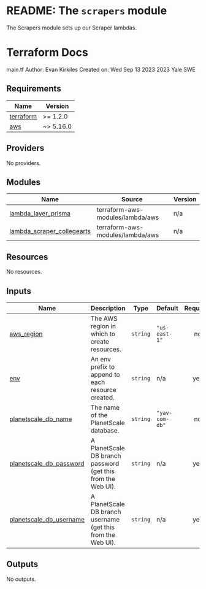 # README: The `scrapers` module

The Scrapers module sets up our Scraper lambdas.

# Terraform Docs

<!-- BEGINNING OF PRE-COMMIT-TERRAFORM DOCS HOOK -->
main.tf
Author: Evan Kirkiles
Created on: Wed Sep 13 2023
2023 Yale SWE

## Requirements

| Name | Version |
|------|---------|
| <a name="requirement_terraform"></a> [terraform](#requirement\_terraform) | >= 1.2.0 |
| <a name="requirement_aws"></a> [aws](#requirement\_aws) | ~> 5.16.0 |

## Providers

No providers.

## Modules

| Name | Source | Version |
|------|--------|---------|
| <a name="module_lambda_layer_prisma"></a> [lambda\_layer\_prisma](#module\_lambda\_layer\_prisma) | terraform-aws-modules/lambda/aws | n/a |
| <a name="module_lambda_scraper_collegearts"></a> [lambda\_scraper\_collegearts](#module\_lambda\_scraper\_collegearts) | terraform-aws-modules/lambda/aws | n/a |

## Resources

No resources.

## Inputs

| Name | Description | Type | Default | Required |
|------|-------------|------|---------|:--------:|
| <a name="input_aws_region"></a> [aws\_region](#input\_aws\_region) | The AWS region in which to create resources. | `string` | `"us-east-1"` | no |
| <a name="input_env"></a> [env](#input\_env) | An env prefix to append to each resource created. | `string` | n/a | yes |
| <a name="input_planetscale_db_name"></a> [planetscale\_db\_name](#input\_planetscale\_db\_name) | The name of the PlanetScale database. | `string` | `"yav-com-db"` | no |
| <a name="input_planetscale_db_password"></a> [planetscale\_db\_password](#input\_planetscale\_db\_password) | A PlanetScale DB branch password (get this from the Web UI). | `string` | n/a | yes |
| <a name="input_planetscale_db_username"></a> [planetscale\_db\_username](#input\_planetscale\_db\_username) | A PlanetScale DB branch username (get this from the Web UI). | `string` | n/a | yes |

## Outputs

No outputs.
<!-- END OF PRE-COMMIT-TERRAFORM DOCS HOOK -->
